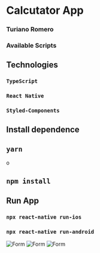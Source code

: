 # Calcutator App 
### Turiano Romero
### Available Scripts

## Technologies
### `TypeScript`
### `React Native`
### `Styled-Components`

## Install dependence 
## `yarn`
o
## `npm install`

## Run App
### `npx react-native run-ios`
### `npx react-native run-android`


![Form](https://github.com/Rome96/Calculator-app/master/src/assets/images/1.png)
![Form](https://github.com/Rome96/Calculator-app/master/src/assets/images/3.png)
![Form](https://github.com/Rome96/Calculator-app/master/src/assets/images/3.png)


